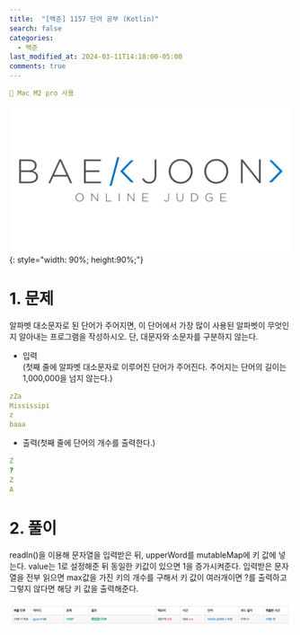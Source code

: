 ```yaml
---
title:  "[백준] 1157 단어 공부 (Kotlin)"
search: false
categories: 
  - 백준
last_modified_at: 2024-03-11T14:18:00-05:00
comments: true 
---
```

```yaml
📌 Mac M2 pro 사용
```
<!--
블럭 사용법
 ```yaml
```
!-->

<!-- 
[Ruby install](https://rubyinstaller.org/downloads/) 하이퍼 링크
![rubyinstaller](/assets/image/Jekll-minimal_mistakes/rubyinstaller.PNG) 이미지
<mark style='background-color: #fff5b1'>...</mark><br> 형광팬처리
<script src="https://gist.github.com/heui-yong/9f6cd0c69c8780228cbee7c9b324b2f8.js"></script> 소스코드
--> 

![BeakJoon-logo](/assets/image/BeakJoon/BaekJoon.png){: style="width: 90%; height:90%;"}

<h1>1. 문제</h1>
  알파벳 대소문자로 된 단어가 주어지면, 이 단어에서 가장 많이 사용된 알파벳이 무엇인지 알아내는 프로그램을 작성하시오. 단, 대문자와 소문자를 구분하지 않는다.

  - 입력<br>
  (첫째 줄에 알파벳 대소문자로 이루어진 단어가 주어진다. 주어지는 단어의 길이는 1,000,000을 넘지 않는다.)
  ```yaml
  zZa
  Mississipi
  z
  baaa
  ```

  - 출력(첫째 줄에 단어의 개수를 출력한다.)
  ```yaml
  Z
  ?
  Z
  A
  ```

<h1>2. 풀이</h1>
<script src="https://gist.github.com/heui-yong/6d7554f8873b41136a900b680f2b7dec.js"></script>
 readln()을 이용해 문자열을 입력받은 뒤, upperWord를 mutableMap에 키 값에 넣는다. value는 1로 설정해준 뒤 동일한 키값이 있으면 1을 증가시켜준다.
 입력받은 문자열을 전부 읽으면 max값을 가진 키의 개수를 구해서 키 값이 여러개이면 ?를 출력하고 그렇지 않다면 해당 키 값을 출력해준다.<br>

![beakjoon-1](/assets/image/beak_joon_1157/beak_joon_1157_1.png)<br>
